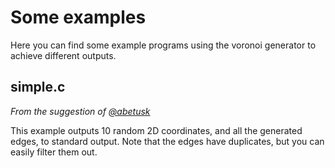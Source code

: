 # Some examples

Here you can find some example programs using the voronoi generator to achieve
different outputs.

## simple.c

_From the suggestion of [@abetusk](https://github.com/abetusk)_

This example outputs 10 random 2D coordinates, and all the generated edges, to standard output.
Note that the edges have duplicates, but you can easily filter them out.